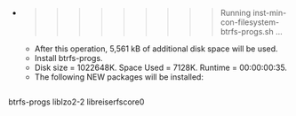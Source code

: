 * >>>>>>>>> Running inst-min-con-filesystem-btrfs-progs.sh ...
  * After this operation, 5,561 kB of additional disk space will be used.
  * Install btrfs-progs.
  * Disk size = 1022648K. Space Used = 7128K. Runtime = 00:00:00:35.
  * The following NEW packages will be installed:
  ```bash
btrfs-progs liblzo2-2 libreiserfscore0
  ```
